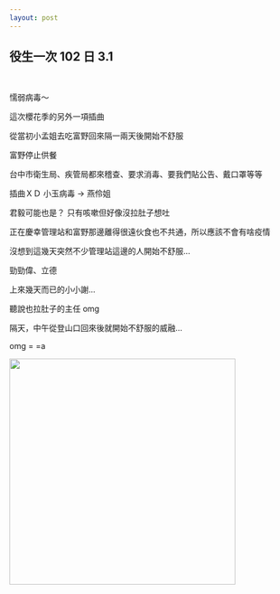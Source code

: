 ```yaml
---
layout: post
---
```


役生一次 102 日 3.1
---

<br>

懦弱病毒～

這次櫻花季的另外一項插曲

從當初小孟姐去吃富野回來隔一兩天後開始不舒服

富野停止供餐

台中市衛生局、疾管局都來稽查、要求消毒、要我們貼公告、戴口罩等等


插曲ＸＤ 小玉病毒 -> 燕伶姐

君毅可能也是？ 只有咳嗽但好像沒拉肚子想吐


正在慶幸管理站和富野那邊離得很遠伙食也不共通，所以應該不會有啥疫情

沒想到這幾天突然不少管理站這邊的人開始不舒服...

勁勁偉、立德

上來幾天而已的小小謝...

聽說也拉肚子的主任 omg



隔天，中午從登山口回來後就開始不舒服的威融...



omg = =a

<img src="{{site.url}}/img/2015-02-14/gp1.png" height="400px">

<br>
